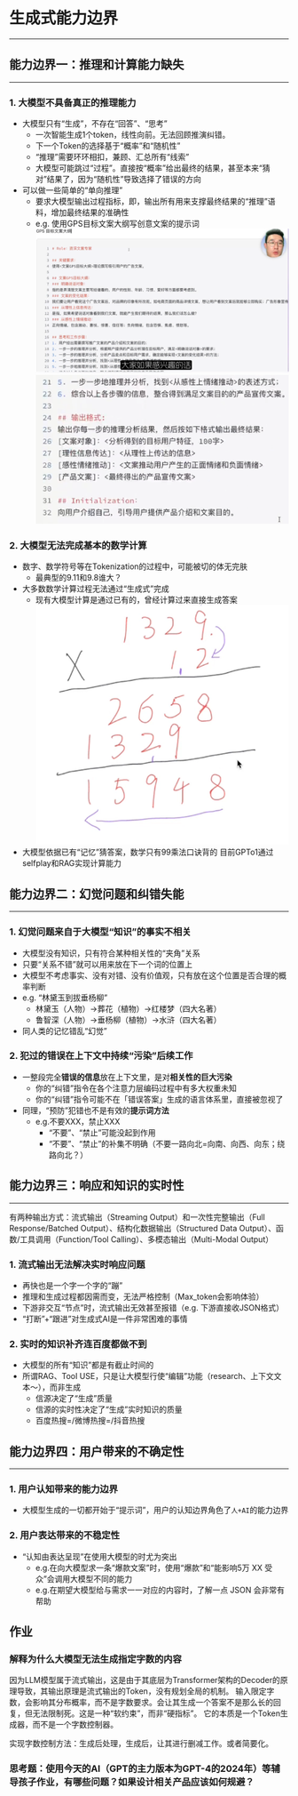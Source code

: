 # 生成式能力边界
---

## 能力边界一：推理和计算能力缺失
---
### 1. 大模型不具备真正的推理能力
- 大模型只有“生成”，不存在“回答”、“思考”
	- 一次智能生成1个token，线性向前。无法回顾推演纠错。
	- 下一个Token的选择基于“概率”和“随机性”
	- “推理”需要环环相扣，兼顾、汇总所有“线索”
	- 大模型可能跳过“过程”。直接按“概率”给出最终的结果，甚至本来“猜对”结果了，因为“随机性”导致选择了错误的方向
- 可以做一些简单的“单向推理”
	- 要求大模型输出过程指标，即，输出所有用来支撑最终结果的“推理”语料，增加最终结果的准确性
	- e.g. 使用GPS目标文案大纲写创意文案的提示词
![](../inbox/Pasted%20image%2020250831205816.png)
![](inbox/Pasted%20image%2020250904100252.png)
### 2. 大模型无法完成基本的数学计算
- 数字、数学符号等在Tokenization的过程中，可能被切的体无完肤
	- 最典型的9.11和9.8谁大？
- 大多数数学计算过程无法通过“生成式”完成
	- 现有大模型计算是通过已有的，曾经计算过来直接生成答案![](../inbox/Pasted%20image%2020250831210155.png)
- 大模型依据已有“记忆”猜答案，数学只有99乘法口诀背的
目前GPTo1通过selfplay和RAG实现计算能力

## 能力边界二：幻觉问题和纠错失能
---
### 1. 幻觉问题来自于大模型“知识”的事实不相关
- 大模型没有知识，只有符合某种相关性的“夹角”关系
- 只要“关系不错”就可以用来放在下一个词的位置上
- 大模型不考虑事实、没有对错、没有价值观，只有放在这个位置是否合理的概率判断
- e.g. “林黛玉到拔垂杨柳”
	- 林黛玉（人物）->葬花（植物）->红楼梦（四大名著）
	- 鲁智深（人物）->垂杨柳（植物）->水浒（四大名著）
- 同人类的记忆错乱“幻觉”
### 2. 犯过的错误在上下文中持续“污染”后续工作
- 一整段完全**错误的信息**放在上下文里，是对**相关性的巨大污染**
	- 你的“纠错”指令在各个注意力层编码过程中有多大权重未知
	- 你的“纠错”指令可能不在「错误答案」生成的语言体系里，直接被忽视了
- 同理，“预防”犯错也不是有效的**提示词方法**
	- e.g.不要XXX，禁止XXX
		- “不要”、“禁止”可能没起到作用
		- “不要”、“禁止”的补集不明确（不要一路向北=向南、向西、向东；绕路向北？）

## 能力边界三：响应和知识的实时性

---
有两种输出方式：流式输出（Streaming Output）和一次性完整输出（Full Response/Batched Output）、结构化数据输出（Structured Data Output）、函数/工具调用（Function/Tool Calling）、多模态输出（Multi-Modal Output）

### 1. 流式输出无法解决实时响应问题
- 再快也是一个字一个字的“蹦”
- 推理和生成过程都因需而变，无法严格控制（Max_token会影响体验）
- 下游非交互“节点”时，流式输出无效甚至报错（e.g. 下游直接收JSON格式）
- “打断”+“跟进”对生成式AI是一件非常困难的事情

### 2. 实时的知识补齐连百度都做不到
- 大模型的所有“知识”都是有截止时间的
- 所谓RAG、TooI USE，只是让大模型行使“编辑”功能（research、上下文文本～），而非生成
	- 信源决定了“生成”质量
	- 信源的实时性决定了“生成”实时知识的质量
	- 百度热搜=/微博热搜=/抖音热搜

## 能力边界四：用户带来的不确定性
---
### 1. 用户认知带来的能力边界
- 大模型生成的一切都开始于“提示词”，用户的认知边界角色了`人+AI`的能力边界

### 2. 用户表达带来的不稳定性
- “认知由表达呈现”在使用大模型的时尤为突出
	- e.g.在向大模型求一条“爆款文案”时，使用“爆款”和“能影响5万 XX 受众”会调用大模型不同的能力
	- e.g.在期望大模型给与需求一一对应的内容时，了解一点 JSON 会非常有帮助
## 作业
### 解释为什么大模型无法生成指定字数的内容
因为LLM模型属于流式输出，这是由于其底层为Transformer架构的Decoder的原理导致，其输出原理是流式输出的Token，没有规划全局的机制。
输入限定字数，会影响其分布概率，而不是字数要求。会让其生成一个答案不是那么长的回复，但无法限制死。这是一种“软约束”，而非“硬指标”。
它的本质是一个Token生成器，而不是一个字数控制器。

实现字数控制方法：生成后处理，生成后，让其进行删减工作。或者简要化。

### 思考题：使用今天的AI（GPT的主力版本为GPT-4的2024年）等辅导孩子作业，有哪些问题？如果设计相关产品应该如何规避？

